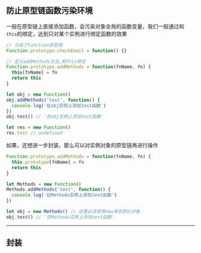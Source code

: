 ## 防止原型链函数污染环境

一般在原型链上直接添加函数，会污染对象全局的函数变量，我们一般通过和`this`的绑定，达到只对某个实例进行绑定函数的效果

```javascript
// 污染了Function原型链
Function.prototype.checkEmail = function() {}

// 定义addMethods方法,和this绑定
Function.prototype.addMethods = function(fnName, fn) {
  this[fnName] = fn
  return this
}

let obj = new Function()
obj.addMethods('test', function() {
  console.log('在obj实例上添加test函数')
})
obj.test() // '在obj实例上添加test函数'

let res = new Function()
res.test // undefined
```

如果，还想进一步封装，那么可以对实例对象的原型链再进行操作

```javascript
Function.prototype.addMethods = function(fnName, fn) {
  this.prototype[fnName] = fn
  return this
}

let Methods = new Function()
Methods.addMethods('test', function() {
  console.log('在Methods实例上添加test函数')
})

let obj = new Methods() // 这里必须使用new来实例化对象
obj.test() // '在Methods实例上添加test函数'
```

---

  ## 封装



